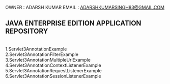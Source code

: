 
OWNER : ADARSH KUMAR 
EMAIL : ADARSHKUMARSINGH83@GMAIL.COM

JAVA ENTERPRISE EDITION APPLICATION REPOSITORY 
---------------------------------------------
<br/>
1.Servlet3AnnotationExample <br/>
2.Servlet3AnnotationFilterExample <br/>
3.Servlet3AnnotationMultipleUrlExample <br/>
4.Servlet3AnnotationContextListenerExample <br/>
5.Servlet3AnnotationRequestListenerExample <br/>
6.Servlet3AnnotationSessionListenerExample <br/>
